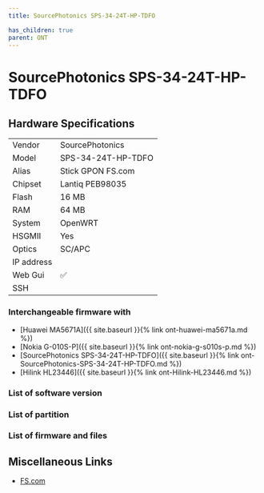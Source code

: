 ```yaml
---
title: SourcePhotonics SPS-34-24T-HP-TDFO

has_children: true
parent: ONT
---
```


# SourcePhotonics SPS-34-24T-HP-TDFO


## Hardware Specifications

|          |               |
|----------|---------------|
| Vendor   | SourcePhotonics        |
| Model    | SPS-34-24T-HP-TDFO      |
| Alias | Stick GPON FS.com |
| Chipset  | Lantiq PEB98035 |
| Flash | 16 MB |
| RAM | 64 MB |
| System | OpenWRT |
| HSGMII | Yes |
| Optics | SC/APC |
| IP address |   |
| Web Gui | ✅ |
| SSH | |

### Interchangeable firmware with

- [Huawei MA5671A]({{ site.baseurl }}{% link ont-huawei-ma5671a.md %})
- [Nokia G-010S-P]({{ site.baseurl }}{% link ont-nokia-g-s010s-p.md %})
- [SourcePhotonics SPS-34-24T-HP-TDFO]({{ site.baseurl }}{% link ont-SourcePhotonics-SPS-34-24T-HP-TDFO.md %})
- [Hilink HL23446]({{ site.baseurl }}{% link ont-Hilink-HL23446.md %})

### List of software version
### List of partition
### List of firmware and files
## Miscellaneous Links

- [FS.com](https://www.fs.com/it/products/133619.html)
